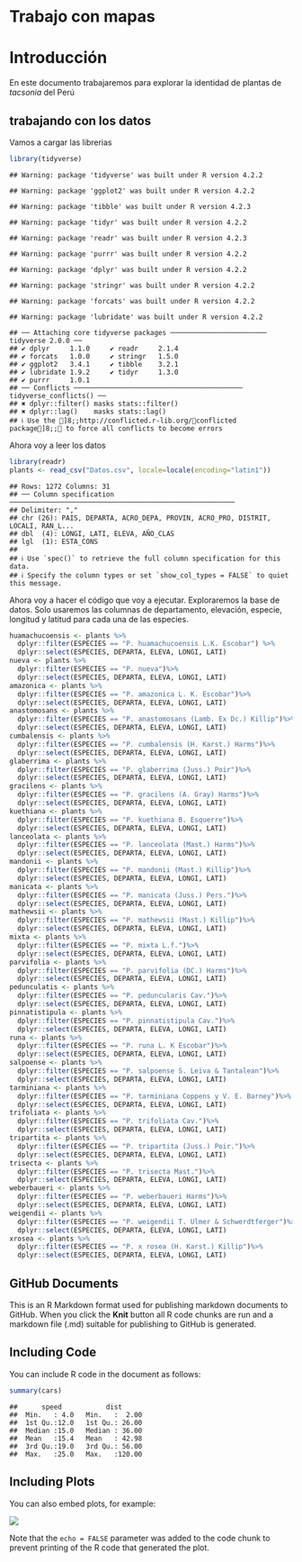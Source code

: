 Trabajo con mapas
================

# Introducción

En este documento trabajaremos para explorar la identidad de plantas de
*tacsonia* del Perú

## trabajando con los datos

Vamos a cargar las librerias

``` r
library(tidyverse)
```

    ## Warning: package 'tidyverse' was built under R version 4.2.2

    ## Warning: package 'ggplot2' was built under R version 4.2.2

    ## Warning: package 'tibble' was built under R version 4.2.3

    ## Warning: package 'tidyr' was built under R version 4.2.2

    ## Warning: package 'readr' was built under R version 4.2.3

    ## Warning: package 'purrr' was built under R version 4.2.2

    ## Warning: package 'dplyr' was built under R version 4.2.2

    ## Warning: package 'stringr' was built under R version 4.2.2

    ## Warning: package 'forcats' was built under R version 4.2.2

    ## Warning: package 'lubridate' was built under R version 4.2.2

    ## ── Attaching core tidyverse packages ──────────────────────── tidyverse 2.0.0 ──
    ## ✔ dplyr     1.1.0     ✔ readr     2.1.4
    ## ✔ forcats   1.0.0     ✔ stringr   1.5.0
    ## ✔ ggplot2   3.4.1     ✔ tibble    3.2.1
    ## ✔ lubridate 1.9.2     ✔ tidyr     1.3.0
    ## ✔ purrr     1.0.1     
    ## ── Conflicts ────────────────────────────────────────── tidyverse_conflicts() ──
    ## ✖ dplyr::filter() masks stats::filter()
    ## ✖ dplyr::lag()    masks stats::lag()
    ## ℹ Use the ]8;;http://conflicted.r-lib.org/conflicted package]8;; to force all conflicts to become errors

Ahora voy a leer los datos

``` r
library(readr)
plants <- read_csv("Datos.csv", locale=locale(encoding="latin1"))
```

    ## Rows: 1272 Columns: 31
    ## ── Column specification ────────────────────────────────────────────────────────
    ## Delimiter: ","
    ## chr (26): PAIS, DEPARTA, ACRO_DEPA, PROVIN, ACRO_PRO, DISTRIT, LOCALI, RAN_L...
    ## dbl  (4): LONGI, LATI, ELEVA, AÑO_CLAS
    ## lgl  (1): ESTA_CONS
    ## 
    ## ℹ Use `spec()` to retrieve the full column specification for this data.
    ## ℹ Specify the column types or set `show_col_types = FALSE` to quiet this message.

Ahora voy a hacer el código que voy a ejecutar. Exploraremos la base de
datos. Solo usaremos las columnas de departamento, elevación, especie,
longitud y latitud para cada una de las especies.

``` r
huamachucoensis <- plants %>% 
  dplyr::filter(ESPECIES == "P. huamachucoensis L.K. Escobar") %>% 
  dplyr::select(ESPECIES, DEPARTA, ELEVA, LONGI, LATI)
nueva <- plants %>% 
  dplyr::filter(ESPECIES == "P. nueva")%>% 
  dplyr::select(ESPECIES, DEPARTA, ELEVA, LONGI, LATI)
amazonica <- plants %>% 
  dplyr::filter(ESPECIES == "P. amazonica L. K. Escobar")%>% 
  dplyr::select(ESPECIES, DEPARTA, ELEVA, LONGI, LATI)
anastomosans <- plants %>% 
  dplyr::filter(ESPECIES == "P. anastomosans (Lamb. Ex Dc.) Killip")%>% 
  dplyr::select(ESPECIES, DEPARTA, ELEVA, LONGI, LATI)
cumbalensis <- plants %>% 
  dplyr::filter(ESPECIES == "P. cumbalensis (H. Karst.) Harms")%>% 
  dplyr::select(ESPECIES, DEPARTA, ELEVA, LONGI, LATI)
glaberrima <- plants %>% 
  dplyr::filter(ESPECIES == "P. glaberrima (Juss.) Poir")%>% 
  dplyr::select(ESPECIES, DEPARTA, ELEVA, LONGI, LATI)
gracilens <- plants %>% 
  dplyr::filter(ESPECIES == "P. gracilens (A. Gray) Harms")%>% 
  dplyr::select(ESPECIES, DEPARTA, ELEVA, LONGI, LATI)
kuethiana <- plants %>% 
  dplyr::filter(ESPECIES == "P. kuethiana B. Esquerre")%>% 
  dplyr::select(ESPECIES, DEPARTA, ELEVA, LONGI, LATI)
lanceolata <- plants %>% 
  dplyr::filter(ESPECIES == "P. lanceolata (Mast.) Harms")%>% 
  dplyr::select(ESPECIES, DEPARTA, ELEVA, LONGI, LATI)
mandonii <- plants %>% 
  dplyr::filter(ESPECIES == "P. mandonii (Mast.) Killip")%>% 
  dplyr::select(ESPECIES, DEPARTA, ELEVA, LONGI, LATI)
manicata <- plants %>% 
  dplyr::filter(ESPECIES == "P. manicata (Juss.) Pers.")%>% 
  dplyr::select(ESPECIES, DEPARTA, ELEVA, LONGI, LATI)
mathewsii <- plants %>% 
  dplyr::filter(ESPECIES == "P. mathewsii (Mast.) Killip")%>% 
  dplyr::select(ESPECIES, DEPARTA, ELEVA, LONGI, LATI)
mixta <- plants %>% 
  dplyr::filter(ESPECIES == "P. mixta L.f.")%>% 
  dplyr::select(ESPECIES, DEPARTA, ELEVA, LONGI, LATI)
parvifolia <- plants %>% 
  dplyr::filter(ESPECIES == "P. parvifolia (DC.) Harms")%>% 
  dplyr::select(ESPECIES, DEPARTA, ELEVA, LONGI, LATI)
pedunculatis <- plants %>% 
  dplyr::filter(ESPECIES == "P. peduncularis Cav.")%>% 
  dplyr::select(ESPECIES, DEPARTA, ELEVA, LONGI, LATI)
pinnatistipula <- plants %>% 
  dplyr::filter(ESPECIES == "P. pinnatistipula Cav.")%>% 
  dplyr::select(ESPECIES, DEPARTA, ELEVA, LONGI, LATI)
runa <- plants %>% 
  dplyr::filter(ESPECIES == "P. runa L. K Escobar")%>% 
  dplyr::select(ESPECIES, DEPARTA, ELEVA, LONGI, LATI)
salpoense <- plants %>% 
  dplyr::filter(ESPECIES == "P. salpoense S. Leiva & Tantalean")%>% 
  dplyr::select(ESPECIES, DEPARTA, ELEVA, LONGI, LATI)
tarminiana <- plants %>% 
  dplyr::filter(ESPECIES == "P. tarminiana Coppens y V. E. Barney")%>% 
  dplyr::select(ESPECIES, DEPARTA, ELEVA, LONGI, LATI)
trifoliata <- plants %>% 
  dplyr::filter(ESPECIES == "P. trifoliata Cav.")%>% 
  dplyr::select(ESPECIES, DEPARTA, ELEVA, LONGI, LATI)
tripartita <- plants %>% 
  dplyr::filter(ESPECIES == "P. tripartita (Juss.) Poir.")%>% 
  dplyr::select(ESPECIES, DEPARTA, ELEVA, LONGI, LATI)
trisecta <- plants %>% 
  dplyr::filter(ESPECIES == "P. trisecta Mast.")%>% 
  dplyr::select(ESPECIES, DEPARTA, ELEVA, LONGI, LATI)
weberbaueri <- plants %>% 
  dplyr::filter(ESPECIES == "P. weberbaueri Harms")%>% 
  dplyr::select(ESPECIES, DEPARTA, ELEVA, LONGI, LATI)
weigendii <- plants %>% 
  dplyr::filter(ESPECIES == "P. weigendii T. Ulmer & Schwerdtferger")%>% 
  dplyr::select(ESPECIES, DEPARTA, ELEVA, LONGI, LATI)
xrosea <- plants %>% 
  dplyr::filter(ESPECIES == "P. x rosea (H. Karst.) Killip")%>% 
  dplyr::select(ESPECIES, DEPARTA, ELEVA, LONGI, LATI)
```

## GitHub Documents

This is an R Markdown format used for publishing markdown documents to
GitHub. When you click the **Knit** button all R code chunks are run and
a markdown file (.md) suitable for publishing to GitHub is generated.

## Including Code

You can include R code in the document as follows:

``` r
summary(cars)
```

    ##      speed           dist       
    ##  Min.   : 4.0   Min.   :  2.00  
    ##  1st Qu.:12.0   1st Qu.: 26.00  
    ##  Median :15.0   Median : 36.00  
    ##  Mean   :15.4   Mean   : 42.98  
    ##  3rd Qu.:19.0   3rd Qu.: 56.00  
    ##  Max.   :25.0   Max.   :120.00

## Including Plots

You can also embed plots, for example:

![](README_files/figure-gfm/pressure-1.png)<!-- -->

Note that the `echo = FALSE` parameter was added to the code chunk to
prevent printing of the R code that generated the plot.
